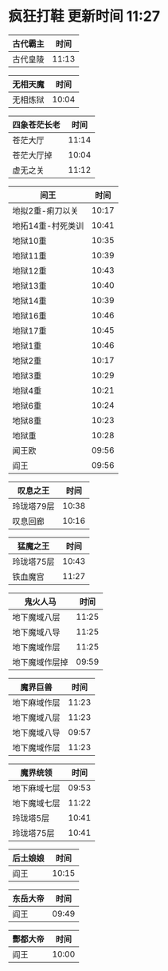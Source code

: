 # 疯狂打鞋 更新时间 11:27

| 古代霸主   | 时间    |
|--------|-------|
| 古代皇陵 | 11:13 |

| 无相天魔   | 时间    |
|--------|-------|
| 无相炼狱 | 10:04 |

| 四象苍茫长老   | 时间    |
|--------|-------|
| 苍茫大厅 | 11:14 |
| 苍茫大厅掉 | 10:04 |
| 虚无之关 | 11:12 |

| 间王   | 时间    |
|--------|-------|
| 地拟2重-痢刀以关 | 10:17 |
| 地拓14重-村死类训 | 10:41 |
| 地狱10重 | 10:35 |
| 地狱11重 | 10:39 |
| 地狱12重 | 10:43 |
| 地狱13重 | 10:40 |
| 地狱14重 | 10:39 |
| 地狱16重 | 10:46 |
| 地狱17重 | 10:45 |
| 地狱1重 | 10:46 |
| 地狱2重 | 10:17 |
| 地狱3重 | 10:29 |
| 地狱4重 | 10:21 |
| 地狱6重 | 10:24 |
| 地狱8重 | 10:23 |
| 地狱重 | 10:28 |
| 闻王欧 | 09:56 |
| 阎王 | 09:56 |

| 叹息之王   | 时间    |
|--------|-------|
| 玲珑塔79层 | 10:38 |
| 叹息回廊 | 10:16 |

| 猛魔之王   | 时间    |
|--------|-------|
| 玲珑塔75层 | 10:43 |
| 铁血魔宫 | 11:27 |

| 鬼火人马   | 时间    |
|--------|-------|
| 地下魔域八层 | 11:25 |
| 地下魔域八导 | 11:25 |
| 地下魔域作层 | 11:25 |
| 地下魔域作层掉 | 09:59 |

| 魔界巨兽   | 时间    |
|--------|-------|
| 地下麻域作层 | 11:23 |
| 地下魔域八层 | 11:23 |
| 地下魔域八导 | 09:57 |
| 地下魔域作层 | 11:23 |

| 魔界统领   | 时间    |
|--------|-------|
| 地下麻域七层 | 09:53 |
| 地下魔域七层 | 11:22 |
| 玲珑塔5层 | 10:41 |
| 玲珑塔75层 | 10:41 |

| 后土娘娘   | 时间    |
|--------|-------|
| 阎王 | 10:15 |

| 东岳大帝   | 时间    |
|--------|-------|
| 阎王 | 09:49 |

| 酆都大帝   | 时间    |
|--------|-------|
| 阎王 | 10:00 |